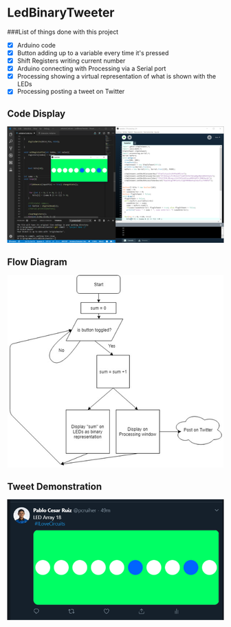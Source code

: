 # LedBinaryTweeter
###List of things done with this project
-[x] Arduino code
-[x] Button adding up to a variable every time it's pressed
-[x] Shift Registers writing current number
-[x] Arduino connecting with Processing via a Serial port
-[x] Processing showing a virtual representation of what is shown with the LEDs
-[x] Processing posting a tweet on Twitter

## Code Display
<img src="proof.png">

## Flow Diagram
<img src="FluxDiagramLedBinaryTweeter.jpg">

## Tweet Demonstration
<img src="tweet.png">